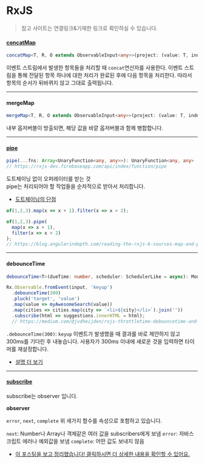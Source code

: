 RxJS
============
> 참고 사이트는 연결링크&기재한 링크로 확인하실 수 있습니다.

#### [concatMap](https://www.androidhuman.com/community/2016/02/08/gdg_korea_android_weekly_02_1/   )
```typescript
concatMap<T, R, O extends ObservableInput<any>>(project: (value: T, index: number) => O, resultSelector?: (outerValue: T, innerValue: ObservedValueOf<O>, outerIndex: number, innerIndex: number) => R): OperatorFunction<T, ObservedValueOf<O> | R>
```

이벤트 스트림에서 발생한 항목들을 처리할 때 `concat`연산자를 사용한다. 이벤트 스트림을 통해 전달된 항목  하나에 대한 처리가 완료된 후에 다음 항목을 처리한다. 따라서 항목의 순서가 뒤바뀌지 않고 그대로 출력됩니다.   

---

#### mergeMap
```typescript
mergeMap<T, R, O extends ObservableInput<any>>(project: (value: T, index: number) => O, resultSelector?: ((outerValue: T, innerValue: ObservedValueOf<O>, outerIndex: number, innerIndex: number) => R) | number, concurrent: number = Number.POSITIVE_INFINITY): OperatorFunction<T, ObservedValueOf<O> | R>
```

내부 옵저버블이 방출되면, 해당 값을 바깥 옵저버블과 함께 병합합니다.

---

#### [pipe](https://feel5ny.github.io/2018/11/18/Async_04/)
```typescript 
pipe(...fns: Array<UnaryFunction<any, any>>): UnaryFunction<any, any> 
// https://rxjs-dev.firebaseapp.com/api/index/function/pipe
```
도트체이닝 없이 오퍼레이터를 받는 것   
pipe는 처리되어야 할 작업들을 순차적으로 받아서 처리합니다.

- [도트체이닝의 단점](https://feel5ny.github.io/2018/11/18/Async_04/)

```typescript
of(1,2,3).map(x => x + 1).filter(x => x > 2);

of(1,2,3).pipe(
  map(x => x + 1),
  filter(x => x > 2)
);
// https://blog.angularindepth.com/reading-the-rxjs-6-sources-map-and-pipe-94d51fec71c2
```

---

#### debounceTime
```typescript
debounceTime<T>(dueTime: number, scheduler: SchedulerLike = async): MonoTypeOperatorFunction<T>
```

```typescript
Rx.Observable.fromEvent(input, 'keyup')
  .debounceTime(300)
  .pluck('target', 'value')
  .map(value => myAwesomeSearch(value))
  .map(cities => cities.map(city => `<li>${city}</li>`).join(''))
  .subscribe(html => suggestions.innerHTML = html);
  // https://medium.com/@jvdheijden/rxjs-throttletime-debouncetime-and-audittime-explained-in-examples-c393178458f3
  ```
`.debounceTime(300)`: `keyup` 이벤트가 발생했을 때 결과를 바로 제안하지 않고 300ms를 기다린 후 내놓습니다. 사용자가 300ms 이내에 새로운 것을 입력하면 타이머를 재설정합니다.
- [설명 더 보기](https://medium.com/@jvdheijden/rxjs-throttletime-debouncetime-and-audittime-explained-in-examples-c393178458f3)


---

#### [subscribe](https://blog.angularindepth.com/how-to-read-the-rxjs-6-sources-part-1-understanding-of-and-subscriptions-694e7d9def6b)

subscribe는 observer 입니다.

**observer**

`error`, `next`, `complete`
위 세가지 함수를 속성으로 포함하고 있습니다.

`next`: Number나 Array나 객체같은 여러 값을 subscribers에게 보냄
`error`: 자바스크립트 에러나 예외값을 보냄
`complete`: 어떤 값도 보내지 않음

- [이 포스팅을 보고 정리했습니다! 클릭하시면 더 상세한 내용을 확인할 수 있어요.](https://feel5ny.github.io/2018/03/25/angular_observable/)

